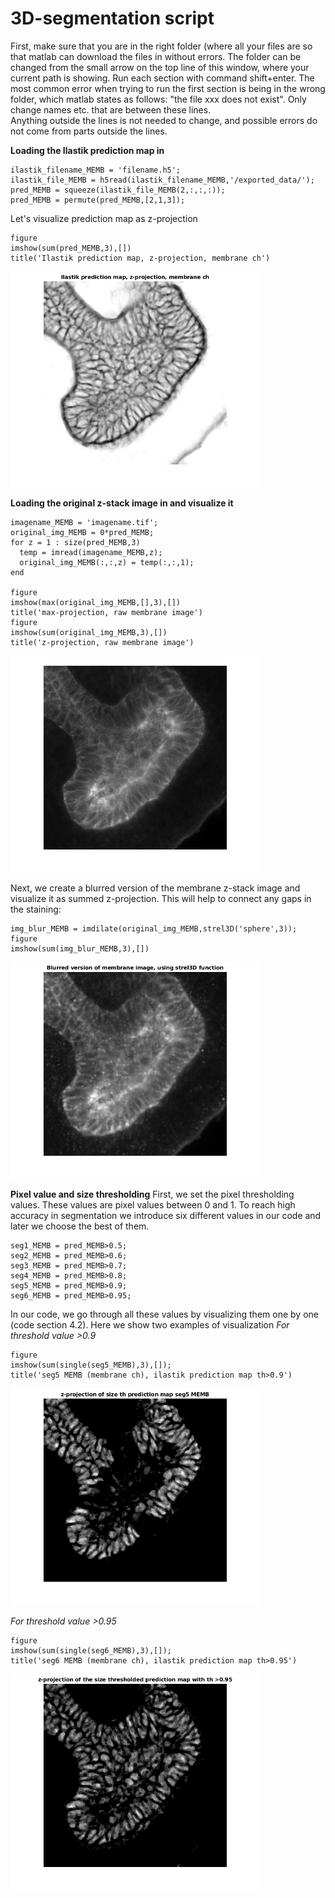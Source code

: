 # 3D-segmentation script
First, make sure that you are in the right folder (where all your files are so that matlab can download the files in without errors.
The folder can be changed from the small arrow on the top line of this window, where your current path is  showing. 
Run each section with command shift+enter. The most common error when trying to run the first section is being in the wrong folder,
which matlab states as follows: "the file xxx does not exist".
Only change names etc. that are between these lines.       
Anything outside the lines is not needed to change, and possible errors do not come from parts outside the lines.     

**Loading the Ilastik prediction map in**
```
ilastik_filename_MEMB = 'filename.h5';
ilastik_file_MEMB = h5read(ilastik_filename_MEMB,'/exported_data/');
pred_MEMB = squeeze(ilastik_file_MEMB(2,:,:,:));
pred_MEMB = permute(pred_MEMB,[2,1,3]);
```
Let's visualize prediction map as z-projection
```
figure                                                              
imshow(sum(pred_MEMB,3),[])                                         
title('Ilastik prediction map, z-projection, membrane ch')
```
<img src="images/tbud_ilastik_predmap_zproj.png" width="400">

**Loading the original z-stack image in and visualize it**
```
imagename_MEMB = 'imagename.tif';
original_img_MEMB = 0*pred_MEMB;
for z = 1 : size(pred_MEMB,3) 
  temp = imread(imagename_MEMB,z);
  original_img_MEMB(:,:,z) = temp(:,:,1);
end

figure                                                              
imshow(max(original_img_MEMB,[],3),[])                             
title('max-projection, raw membrane image')                         
figure
imshow(sum(original_img_MEMB,3),[])
title('z-projection, raw membrane image')
```
<img src="images/original_img_zproj.png" width="400">

Next, we create a blurred version of the membrane z-stack image and visualize it as summed z-projection. This will help to connect any gaps in the staining:
```
img_blur_MEMB = imdilate(original_img_MEMB,strel3D('sphere',3));
figure                                                              
imshow(sum(img_blur_MEMB,3),[])                                      
```
<img src="images/tbud_original_img_blurred-zproj.png" width="400">

**Pixel value and size thresholding**
First, we set the pixel thresholding values. These values are pixel values between 0 and 1. To reach high accuracy in segmentation we introduce six different values in our code and later we choose the best of them. 
```
seg1_MEMB = pred_MEMB>0.5; 
seg2_MEMB = pred_MEMB>0.6;
seg3_MEMB = pred_MEMB>0.7;
seg4_MEMB = pred_MEMB>0.8;
seg5_MEMB = pred_MEMB>0.9;
seg6_MEMB = pred_MEMB>0.95;
```
In our code, we go through all these values by visualizing them one by one (code section 4.2). Here we show two examples
 of visualization
*For threshold value >0.9*
 ```
 figure                                                              
imshow(sum(single(seg5_MEMB),3),[]);                                
title('seg5 MEMB (membrane ch), ilastik prediction map th>0.9')     
```
<img src="images/tbud_ilastik_predmap_th90_sz_th.png" width="400">

*For threshold value >0.95*
 ```
 figure                                                              
imshow(sum(single(seg6_MEMB),3),[]);                                
title('seg6 MEMB (membrane ch), ilastik prediction map th>0.95')     
```
<img src="images/tbud_ilastik_predmap_th95_sz_th.png" width="400">

